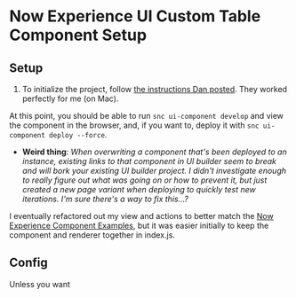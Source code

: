 # Now Experience UI Custom Table Component Setup

## Setup

1. To initialize the project, follow [the instructions Dan posted](https://creator-dna.com/blog/macos-setup). They worked perfectly for me (on Mac).

At this point, you should be able to run `snc ui-component develop` and view the component in the browser, and, if you want to, deploy it with `snc ui-component deploy --force`. 

- **Weird thing**: *When overwriting a component that's been deployed to an instance, existing links to that component in UI builder seem to break and will bork your existing UI builder project. I didn't investigate enough to really figure out what was going on or how to prevent it, but just created a new page variant when deploying to quickly test new iterations. I'm sure there's a way to fix this...?* 

I eventually refactored out my view and actions to better match the [Now Experience Component Examples](https://github.com/blingusblongus/now-experience-component-examples), but it was easier initially to keep the component and renderer together in index.js.

## Config

Unless you want 
